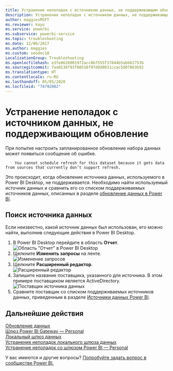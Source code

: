 ```yaml
---
title: Устранение неполадок с источником данных, не поддерживающим обновление
description: Устранение неполадок с источником данных, не поддерживающим обновление
author: maggiesMSFT
ms.reviewer: kayu
ms.service: powerbi
ms.subservice: powerbi-service
ms.topic: troubleshooting
ms.date: 12/06/2017
ms.author: maggies
ms.custom: seodec18
LocalizationGroup: Troubleshooting
ms.openlocfilehash: e3fe8626001972acc0b7555f37844b5abb62753b
ms.sourcegitcommit: 7aa0136f93f88516f97ddd8031ccac5d07863b92
ms.translationtype: HT
ms.contentlocale: ru-RU
ms.lasthandoff: 05/05/2020
ms.locfileid: "74792002"
---
```

# <a name="troubleshooting-unsupported-data-source-for-refresh"></a>Устранение неполадок с источником данных, не поддерживающим обновление
При попытке настроить запланированное обновление набора данных может появиться сообщение об ошибке.

        You cannot schedule refresh for this dataset because it gets data from sources that currently don’t support refresh.

Это происходит, когда обновление источника данных, используемого в Power BI Desktop, не поддерживается. Необходимо найти используемый источник данных и сравнить его со списком поддерживаемых источников данных, описанных в разделе [обновление данных в Power BI](refresh-data.md). 

## <a name="find-the-data-source"></a>Поиск источника данных
Если неизвестно, какой источник данных был использован, его можно найти, выполнив следующие действия в Power BI Desktop.  

1. В Power BI Desktop перейдите в область **Отчет**.  
   ![Область "Отчет" в Power BI Desktop](media/service-admin-troubleshoot-unsupported-data-source-for-refresh/tshoot-report-pane.png)
2. Щелкните **Изменить запросы** на ленте.  
   ![Изменение запросов](media/service-admin-troubleshoot-unsupported-data-source-for-refresh/tshoot-edit-queries.png)
3. Щелкните **Расширенный редактор**.  
   ![Расширенный редактор](media/service-admin-troubleshoot-unsupported-data-source-for-refresh/tshoot-advanced-editor.png)
4. Запишите название поставщика, указанного для источника.  В этом примере поставщиком является ActiveDirectory.  
   ![Поставщик источника данных](media/service-admin-troubleshoot-unsupported-data-source-for-refresh/tshoot-provider.png)
5. Сравните поставщик со списком поддерживаемых источников данных, приведенным в разделе [Источники данных Power BI](power-bi-data-sources.md).

## <a name="next-steps"></a>Дальнейшие действия
[Обновление данных](refresh-data.md)  
[Шлюз Power BI Gateway — Personal](service-gateway-personal-mode.md)  
[Локальный шлюз данных](service-gateway-onprem.md)  
[Устранение неполадок локального шлюза данных](service-gateway-onprem-tshoot.md)  
[Устранение неполадок со шлюзом Power BI — Personal](service-admin-troubleshooting-power-bi-personal-gateway.md)  

У вас имеются и другие вопросы? [Попробуйте задать вопрос в сообществе Power BI.](https://community.powerbi.com/)

